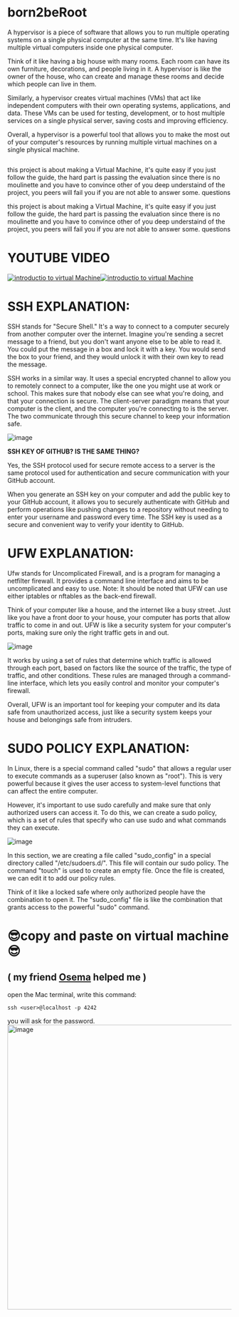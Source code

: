 # born2beRoot

A hypervisor is a piece of software that allows you to run multiple operating systems on a single physical computer at the same time. It's like having multiple virtual computers inside one physical computer.

Think of it like having a big house with many rooms. Each room can have its own furniture, decorations, and people living in it. A hypervisor is like the owner of the house, who can create and manage these rooms and decide which people can live in them.

Similarly, a hypervisor creates virtual machines (VMs) that act like independent computers with their own operating systems, applications, and data. These VMs can be used for testing, development, or to host multiple services on a single physical server, saving costs and improving efficiency.

Overall, a hypervisor is a powerful tool that allows you to make the most out of your computer's resources by running multiple virtual machines on a single physical machine.


![<img style="margin-left: 30px" src=foo.svg height=30>](https://user-images.githubusercontent.com/116757689/228568414-018ef490-2a79-42ea-b3f7-6d138690491d.png)



this project is about making a Virtual Machine, it's quite easy if you just follow the guide, the hard part is passing the evaluation since there is no moulinette and you have to convince other of you deep understaind of the project, you peers will fail you if you are not able to answer some. questions


this project is about making a Virtual Machine, it's quite easy if you just follow the guide, the hard part is passing the evaluation since there is no moulinette and you have to convince other of you deep understaind of the project, you peers will fail you if you are not able to answer some. questions

# **YOUTUBE VIDEO**

[![introductio to virtual Machine](https://ytcards.demolab.com/?id=wX75Z-4MEoM&ab_channel=NetworkChuck&lang=en&background_color=%230d1117&title_color=%23ffffff&stats_color=%23dedede&width=250&duration= "virtual machine")](https://youtu.be/wX75Z-4MEoM)[![introductio to virtual Machine](https://ytcards.demolab.com/?id=ORcvSkgdA58&ab_channel=Computerphile&lang=en&background_color=%230d1117&title_color=%23ffffff&stats_color=%23dedede&width=250&duration= "ssh protocol")](https://youtu.be/ORcvSkgdA58)

# SSH EXPLANATION:

SSH stands for "Secure Shell." It's a way to connect to a computer securely from another computer over the internet. Imagine you're sending a secret message to a friend, but you don't want anyone else to be able to read it. You could put the message in a box and lock it with a key. You would send the box to your friend, and they would unlock it with their own key to read the message.

SSH works in a similar way. It uses a special encrypted channel to allow you to remotely connect to a computer, like the one you might use at work or school. This makes sure that nobody else can see what you're doing, and that your connection is secure. The client-server paradigm means that your computer is the client, and the computer you're connecting to is the server. The two communicate through this secure channel to keep your information safe.

![image](https://user-images.githubusercontent.com/116757689/228550743-7489f5c1-7d46-482b-a9bd-3405b831eac3.png)


**SSH KEY OF GITHUB? IS THE SAME THING?**

Yes, the SSH protocol used for secure remote access to a server is the same protocol used for authentication and secure communication with your GitHub account.

When you generate an SSH key on your computer and add the public key to your GitHub account, it allows you to securely authenticate with GitHub and perform operations like pushing changes to a repository without needing to enter your username and password every time. The SSH key is used as a secure and convenient way to verify your identity to GitHub.

# UFW  EXPLANATION:

Ufw stands for Uncomplicated Firewall, and is a program for managing a netfilter firewall. It provides a command line interface and aims to be uncomplicated and easy to use. Note: It should be noted that UFW can use either iptables or nftables as the back-end firewall.

Think of your computer like a house, and the internet like a busy street. Just like you have a front door to your house, your computer has ports that allow traffic to come in and out. UFW is like a security system for your computer's ports, making sure only the right traffic gets in and out.

![image](https://user-images.githubusercontent.com/116757689/228550930-b7b6f284-5763-41b9-8366-0538fe5e9137.png)


It works by using a set of rules that determine which traffic is allowed through each port, based on factors like the source of the traffic, the type of traffic, and other conditions. These rules are managed through a command-line interface, which lets you easily control and monitor your computer's firewall.

Overall, UFW is an important tool for keeping your computer and its data safe from unauthorized access, just like a security system keeps your house and belongings safe from intruders.

# SUDO POLICY EXPLANATION:

In Linux, there is a special command called "sudo" that allows a regular user to execute commands as a superuser (also known as "root"). This is very powerful because it gives the user access to system-level functions that can affect the entire computer.

However, it's important to use sudo carefully and make sure that only authorized users can access it. To do this, we can create a sudo policy, which is a set of rules that specify who can use sudo and what commands they can execute.

![image](https://user-images.githubusercontent.com/116757689/228551220-9601dda3-95d2-43e2-832c-bb9f0e41f129.png)


In this section, we are creating a file called "sudo_config" in a special directory called "/etc/sudoers.d/". This file will contain our sudo policy. The command "touch" is used to create an empty file. Once the file is created, we can edit it to add our policy rules.

Think of it like a locked safe where only authorized people have the combination to open it. The "sudo_config" file is like the combination that grants access to the powerful "sudo" command.


# 😎copy and paste on virtual machine😎


##  ( my friend [Osema](https://github.com/OsemaFadhel) helped me )

open the Mac terminal, write this command:

```
ssh <user>@localhost -p 4242
```

 you will ask for the password. 
 <img width="638" alt="image" src="https://user-images.githubusercontent.com/116757689/228546369-3d1016a6-64f3-4650-9fb1-8a2620b43930.png">

